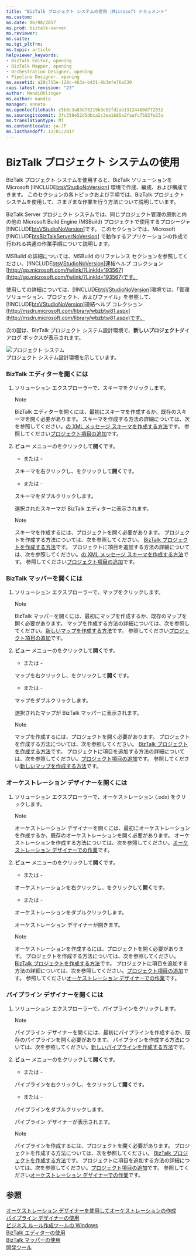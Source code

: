 ```yaml
---
title: "BizTalk プロジェクト システムの使用 |Microsoft ドキュメント"
ms.custom: 
ms.date: 06/08/2017
ms.prod: biztalk-server
ms.reviewer: 
ms.suite: 
ms.tgt_pltfrm: 
ms.topic: article
helpviewer_keywords:
- BizTalk Editor, opening
- BizTalk Mapper, opening
- Orchestration Designer, opening
- Pipeline Designer, opening
ms.assetid: a28c715e-128c-463a-b421-9b3efe76a530
caps.latest.revision: "23"
author: MandiOhlinger
ms.author: mandia
manager: anneta
ms.openlocfilehash: c5b8c3a83d75219b9e52fd2ab13124480d772832
ms.sourcegitcommit: 3fc338e52d5dbca2c3ea1685a2faafc7582fe23a
ms.translationtype: MT
ms.contentlocale: ja-JP
ms.lasthandoff: 12/01/2017
---
```

# <a name="using-the-biztalk-project-system"></a>BizTalk プロジェクト システムの使用
BizTalk プロジェクト システムを使用すると、BizTalk ソリューションを Microsoft [!INCLUDE[btsVStudioNoVersion](../includes/btsvstudionoversion-md.md)] 環境で作成、編成、および構成できます。 このセクションの各トピックおよび手順では、BizTalk プロジェクト システムを使用して、さまざまな作業を行う方法について説明しています。  
  
 BizTalk Server プロジェクト システムでは、同じプロジェクト管理の原則と内の他の Microsoft Build Engine (MSBuild) プロジェクトで使用するプロシージャ[!INCLUDE[btsVStudioNoVersion](../includes/btsvstudionoversion-md.md)]です。 このセクションでは、Microsoft [!INCLUDE[btsBizTalkServerNoVersion](../includes/btsbiztalkservernoversion-md.md)] で動作するアプリケーションの作成で行われる共通の作業手順について説明します。  
  
 MSBuild の詳細については、MSBuild のリファレンス セクションを参照してください、[!INCLUDE[btsVStudioNoVersion](../includes/btsvstudionoversion-md.md)]連結ヘルプ コレクション[http://go.microsoft.com/fwlink/?LinkId=193567](http://go.microsoft.com/fwlink/?LinkId=193567)です。  
  
 使用しての詳細については、[!INCLUDE[btsVStudioNoVersion](../includes/btsvstudionoversion-md.md)]環境では、「管理ソリューション、プロジェクト、およびファイル」を参照して、[!INCLUDE[btsVStudioNoVersion](../includes/btsvstudionoversion-md.md)]連結ヘルプ コレクション[http://msdn.microsoft.com/library/wbzbtw81.aspx](http://msdn.microsoft.com/library/wbzbtw81.aspx)です。  
  
 次の図は、BizTalk プロジェクト システム設計環境で、**新しいプロジェクト**ダイアログ ボックスが表示されます。  
  
 ![プロジェクト システム](../core/media/bts-biztalk2009-projectsystems.gif "bts_BizTalk2009_ProjectSystems")  
プロジェクト システム設計環境を示しています。  
  
### <a name="to-open-biztalk-editor"></a>BizTalk エディターを開くには  
  
1.  ソリューション エクスプローラーで、スキーマをクリックします。  
  
    > [!NOTE]
    >  BizTalk エディターを開くには、最初にスキーマを作成するか、既存のスキーマを開く必要があります。 スキーマを作成する方法の詳細については、次を参照してください。[の XML メッセージ スキーマを作成する方法](../core/how-to-create-schemas-for-xml-messages.md)です。 参照してください[プロジェクト項目の追加](../core/adding-project-items.md)です。  
  
2.  **ビュー**  メニューのをクリックして**開く**です。  
  
     - または -  
  
     スキーマを右クリックし、をクリックして**開く**です。  
  
     - または -  
  
     スキーマをダブルクリックします。  
  
     選択されたスキーマが BizTalk エディターに表示されます。  
  
    > [!NOTE]
    >  スキーマを作成するには、プロジェクトを開く必要があります。 プロジェクトを作成する方法については、次を参照してください。 [BizTalk プロジェクトを作成する方法](../core/how-to-create-biztalk-projects.md)です。 プロジェクトに項目を追加する方法の詳細については、次を参照してください。[の XML メッセージ スキーマを作成する方法](../core/how-to-create-schemas-for-xml-messages.md)です。 参照してください[プロジェクト項目の追加](../core/adding-project-items.md)です。  
  
### <a name="to-open-biztalk-mapper"></a>BizTalk マッパーを開くには  
  
1.  ソリューション エクスプローラーで、マップをクリックします。  
  
    > [!NOTE]
    >  BizTalk マッパーを開くには、最初にマップを作成するか、既存のマップを開く必要があります。 マップを作成する方法の詳細については、次を参照してください。[新しいマップを作成する方法](../core/how-to-create-new-maps.md)です。 参照してください[プロジェクト項目の追加](../core/adding-project-items.md)です。  
  
2.  **ビュー**  メニューのをクリックして**開く**です。  
  
     - または -  
  
     マップを右クリックし、をクリックして**開く**です。  
  
     - または -  
  
     マップをダブルクリックします。  
  
     選択されたマップが BizTalk マッパーに表示されます。  
  
    > [!NOTE]
    >  マップを作成するには、プロジェクトを開く必要があります。 プロジェクトを作成する方法については、次を参照してください。 [BizTalk プロジェクトを作成する方法](../core/how-to-create-biztalk-projects.md)です。 プロジェクトに項目を追加する方法の詳細については、次を参照してください。[プロジェクト項目の追加](../core/adding-project-items.md)です。 参照してください[新しいマップを作成する方法](../core/how-to-create-new-maps.md)です。  
  
### <a name="to-open-orchestration-designer"></a>オーケストレーション デザイナーを開くには  
  
1.  ソリューション エクスプローラーで、オーケストレーション (.odx) をクリックします。  
  
    > [!NOTE]
    >  オーケストレーション デザイナーを開くには、最初にオーケストレーションを作成するか、既存のオーケストレーションを開く必要があります。 オーケストレーションを作成する方法については、次を参照してください。[オーケストレーション デザイナーでの作業](../core/working-in-orchestration-designer.md)です。  
  
2.  **ビュー**  メニューのをクリックして**開く**です。  
  
     - または -  
  
     オーケストレーションを右クリックし、をクリックして**開く**です。  
  
     - または -  
  
     オーケストレーションをダブルクリックします。  
  
     オーケストレーション デザイナーが開きます。  
  
    > [!NOTE]
    >  オーケストレーションを作成するには、プロジェクトを開く必要があります。 プロジェクトを作成する方法については、次を参照してください。 [BizTalk プロジェクトを作成する方法](../core/how-to-create-biztalk-projects.md)です。 プロジェクトに項目を追加する方法の詳細については、次を参照してください。[プロジェクト項目の追加](../core/adding-project-items.md)です。 参照してください[オーケストレーション デザイナーでの作業](../core/working-in-orchestration-designer.md)です。  
  
### <a name="to-open-pipeline-designer"></a>パイプライン デザイナーを開くには  
  
1.  ソリューション エクスプローラーで、パイプラインをクリックします。  
  
    > [!NOTE]
    >  パイプライン デザイナーを開くには、最初にパイプラインを作成するか、既存のパイプラインを開く必要があります。 パイプラインを作成する方法については、次を参照してください。[新しいパイプラインを作成する方法](../core/how-to-create-a-new-pipeline.md)です。  
  
2.  **ビュー**  メニューのをクリックして**開く**です。  
  
     - または -  
  
     パイプラインを右クリックし、をクリックして**開く**です。  
  
     - または -  
  
     パイプラインをダブルクリックします。  
  
     パイプライン デザイナーが表示されます。  
  
    > [!NOTE]
    >  パイプラインを作成するには、プロジェクトを開く必要があります。 プロジェクトを作成する方法については、次を参照してください。 [BizTalk プロジェクトを作成する方法](../core/how-to-create-biztalk-projects.md)です。 プロジェクトに項目を追加する方法の詳細については、次を参照してください。[プロジェクト項目の追加](../core/adding-project-items.md)です。 参照してください[オーケストレーション デザイナーでの作業](../core/working-in-orchestration-designer.md)です。  
  
## <a name="see-also"></a>参照  
 [オーケストレーション デザイナーを使用してオーケストレーションの作成](../core/creating-orchestrations-using-orchestration-designer.md)   
 [パイプライン デザイナーの使用](../core/using-pipeline-designer.md)   
 [ビジネス ルール作成ツールの Windows](../core/windows-of-the-business-rule-composer.md)   
 [BizTalk エディターの使用](../core/using-biztalk-editor.md)   
 [BizTalk マッパーの使用](../core/using-biztalk-mapper.md)   
 [開発ツール](../core/developer-tools.md)